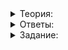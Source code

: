 <details>
<summary>Теория:</summary>

# Особенности future

Вы уже видели пример, где всё делалось по правилам: вызвали  `async`, положили результат в переменную типа  `future<T>`, через некоторое время вызвали  `get`. Например, вот так можно параллельно отсортировать два вектора:

```cpp
void SortAnimals(vector<int>& cats, vector<int>& dogs) {
    auto cats_future = async([&cats] { sort(cats.begin(), cats.end()); });
    sort(dogs.begin(), dogs.end());
    cats_future.get();
}

```

Или так, для большей симметрии:

```cpp
void SortAnimals(vector<int>& cats, vector<int>& dogs) {
    auto cats_future = async([&cats] { sort(cats.begin(), cats.end()); });
    auto dogs_future = async([&dogs] { sort(dogs.begin(), dogs.end()); });
    cats_future.get();
    dogs_future.get();
}

```

Когда функция, запускаемая асинхронно, не возвращает ничего, соответствующий  `async`  возвращает  `future<void>`. И его метод  `get`  ничего не возвращает, а лишь дожидается завершения асинхронной операции, блокируя выполнение текущего потока.

Когда у функции нет конкретного результата, легко забыть вызвать  `get`. Например, так:

```cpp
void SortAnimals(vector<int>& cats, vector<int>& dogs) {
    auto cats_future = async([&cats] { sort(cats.begin(), cats.end()); });
    auto dogs_future = async([&dogs] { sort(dogs.begin(), dogs.end()); });
}

```

Интересно, что такое использование  `async`  можно встретить в реальном коде, и ничего страшного в этом нет.

----------

Как вы думаете, что произойдёт?

-   Сортировки выполнятся последовательно.
    
-   Компилятор пожалуется на неиспользуемые переменные.
    
-   Хм, надо посмотреть, что делает деструктор future.
    

Оказывается, в данном случае деструктор future дождётся завершения функции, то есть, по сути, сам вызовет  `get`. Как вы уже видели в начале урока, два последовательных вызова  `get`  для двух future — стандартный способ дать задачам выполниться параллельно и дождаться завершения обеих. Но важно не допустить такой ошибки:

```cpp
void SortAnimals(vector<int>& cats, vector<int>& dogs) {
    async([&cats] { sort(cats.begin(), cats.end()); });
    async([&dogs] { sort(dogs.begin(), dogs.end()); });
}

```

В предыдущем примере могло показаться, что переменные  `cats_future`  и  `dogs_future`  никак не используются — и можно их вообще не создавать. Современные компиляторы при попытке сделать это выдадут предупреждение благодаря атрибуту  `[[nodiscard]]`  в объявлении функции  `async`.

----------

Что случилось бы, если бы этого предупреждения не было?

-   Сортировки выполнились бы параллельно.
    
-   Сортировки выполнились бы последовательно.
    

Итак, вы действительно можете не вызывать  `get`  для future в следующих случаях:

-   запускаемая асинхронно функция возвращает  `void`;
-   нигде в области видимости этого future (до его уничтожения) не требуется готовность результатов функции.

</details>

<details>
<summary>Ответы:</summary>

# Ответы на задания

Как вы думаете, что произойдёт?

-   **(-)**  Сортировки выполнятся последовательно.

> Но они запустились параллельно и к моменту завершения функции уже работают в таком режиме.

-   **(-)**  Компилятор пожалуется на неиспользуемые переменные.

> Это исключение: у future нетривиальный деструктор, поэтому именно ради него компилятор позволяет создать переменную, имя которой дальше не упоминается.

-   **(+)**  Хм, надо посмотреть, что делает деструктор future.

----------

Что случилось бы, если бы этого предупреждения не было?

-   **(-)**  Сортировки выполнились бы параллельно.

> К сожалению, нет: деструктор для результата вызова первого  `async`  (временной переменной) вызовется до второго  `async`.

-   **(+)**  Сортировки выполнились бы последовательно.

</details>

<details>
<summary>Задание:</summary>

## Задание

Крупная IT-компания Янгл проводит исследование упоминаемости своего бренда в блогах и социальных сетях. Аналитики компании уже выгрузили интересующие их публикации и сформировали набор ключевых слов. Аналитики хотят знать, сколько раз каждое ключевое слово входит в набор публикаций.

Помогите им это сделать: напишите функцию  `Stats ExploreKeyWords(const KeyWords& key_words, istream& input)`. Её параметры:

-   `key_words`  — множество ключевых слов,
-   `input`  — входной поток, содержащий исследуемые публикации в блогах и соц. сетях, одна строка — одна публикация.

`KeyWords`  — синоним для  `set<string, less<>>`.

Функция  `ExploreKeyWords`  должна возвращать структуру  `Stats`, в которой хранится, сколько раз каждое слово из  `key_words`  суммарно встретилось в потоке  `input`:

```cpp
struct Stats {
    map<string, int> word_frequences;
    Stats& operator+=(const Stats& other);
};

```

При подсчёте вхождения ключевых слов в текст нужно учитывать только вхождения в виде отдельных слов. Слова друг от друга отделяются одним или несколькими пробелами.

Чтобы уложиться в ограничение по времени, эту задачу вам предстоит распараллелить.

### Пример

Допустим, что  `key_words = {"yangle", "rocks", "sucks", "all"}`  и у вас есть публикация из социальной сети Switter: “Goondex really sucks, but yangle rocks ! Use yangle”. Слово “yangle” входит в неё два раза, “rocks” — один раз, а слова “all” и “sucks” — ни разу. Слово “sucks” не входит ни разу, потому что в данном примере оно — префикс слова “sucks,”, ведь по условию слова друг от друга отделяются только пробелами. Несмотря на то, что слово “all” — часть слова “really”, его вхождение тоже нельзя засчитывать, так как это не отдельное слово.

Полный пример — в заготовке кода.

### Ограничения

Слова состоят только из букв, цифр и знаков пунктуации (тех, для которых  [`isprint`](https://en.cppreference.com/w/cpp/string/byte/isprint)`(c) == true`).

Ваш код должен содержать слово  `async`.

### Что отправлять на проверку

cpp-файл, содержащий функцию  `ExploreKeyWords`, определение структуры  `Stats`, а также нужные для их работы подключения библиотек и другие функции. Функция  `main`  будет проигнорирована при тестировании.

### Как будет тестироваться ваш код

Правильность работы функции будет проверена юнит-тестами. Также будет измерено время её работы.

Входные данные для теста производительности:

-   длина слов не больше шести элементов;
-   количество ключевых слов не больше 50 000;
-   количество слов в строке не больше 20;
-   количество строк не больше 50 000.

Время работы вашей функции должно быть по крайней мере на 30% меньше, чем у авторского однопоточного решения.

Мы не предоставляем вам бенчмарк, но гарантируем, что ограничения соответствуют указанным.

### Подсказка

Разные строки текста или наборы этих строк можно обрабатывать параллельно, а затем складывать полученные словари.

Если собираетесь добавлять future в вектор, имейте в виду: это некопируемый тип.

</details>

